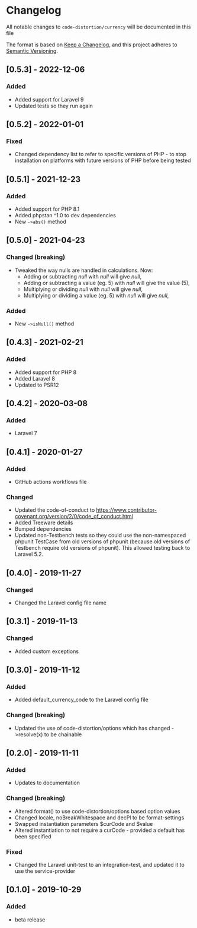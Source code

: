 # Changelog

All notable changes to `code-distortion/currency` will be documented in this file

The format is based on [Keep a Changelog](https://keepachangelog.com/en/1.0.0/), and this project adheres to [Semantic Versioning](https://semver.org/spec/v2.0.0.html).



## [0.5.3] - 2022-12-06

### Added
- Added support for Laravel 9
- Updated tests so they run again



## [0.5.2] - 2022-01-01

### Fixed
- Changed dependency list to refer to specific versions of PHP - to stop installation on platforms with future versions of PHP before being tested



## [0.5.1] - 2021-12-23

### Added
- Added support for PHP 8.1
- Added phpstan ^1.0 to dev dependencies
- New `->abs()` method



## [0.5.0] - 2021-04-23

### Changed (breaking)
- Tweaked the way nulls are handled in calculations. Now:
    - Adding or subtracting *null* with *null* will give *null*,
    - Adding or subtracting a value (eg. 5) with *null* will give the value (5),
    - Multiplying or dividing *null* with *null* will give *null*,
    - Multiplying or dividing a value (eg. 5) with *null* will give *null*,

### Added
- New `->isNull()` method



## [0.4.3] - 2021-02-21

### Added
- Added support for PHP 8
- Added Laravel 8
- Updated to PSR12



## [0.4.2] - 2020-03-08

### Added
- Laravel 7



## [0.4.1] - 2020-01-27

### Added
- GitHub actions workflows file

### Changed
- Updated the code-of-conduct to https://www.contributor-covenant.org/version/2/0/code_of_conduct.html
- Added Treeware details
- Bumped dependencies
- Updated non-Testbench tests so they could use the non-namespaced phpunit TestCase from old versions of phpunit (because old versions of Testbench require old versions of phpunit). This allowed testing back to Laravel 5.2.



## [0.4.0] - 2019-11-27

### Changed
- Changed the Laravel config file name



## [0.3.1] - 2019-11-13

### Changed
- Added custom exceptions



## [0.3.0] - 2019-11-12

### Added
- Added default_currency_code to the Laravel config file

### Changed (breaking)
- Updated the use of code-distortion/options which has changed ->resolve(x) to be chainable



## [0.2.0] - 2019-11-11

### Added
- Updates to documentation

### Changed (breaking)
- Altered format() to use code-distortion/options based option values
- Changed locale, noBreakWhitespace and decPl to be format-settings
- Swapped instantiation parameters $curCode and $value
- Altered instantiation to not require a curCode - provided a default has been specified

### Fixed
- Changed the Laravel unit-test to an integration-test, and updated it to use the service-provider



## [0.1.0] - 2019-10-29

### Added
- beta release
